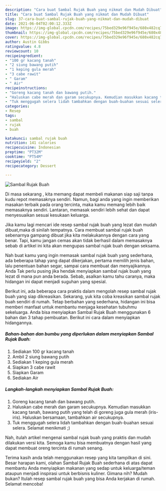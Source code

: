```yaml
---
description: "Cara buat Sambal Rujak Buah yang nikmat dan Mudah Dibuat"
title: "Cara buat Sambal Rujak Buah yang nikmat dan Mudah Dibuat"
slug: 37-cara-buat-sambal-rujak-buah-yang-nikmat-dan-mudah-dibuat
date: 2021-06-04T02:00:12.333Z
image: https://img-global.cpcdn.com/recipes/75bed329e96f945e/680x482cq70/sambal-rujak-buah-foto-resep-utama.jpg
thumbnail: https://img-global.cpcdn.com/recipes/75bed329e96f945e/680x482cq70/sambal-rujak-buah-foto-resep-utama.jpg
cover: https://img-global.cpcdn.com/recipes/75bed329e96f945e/680x482cq70/sambal-rujak-buah-foto-resep-utama.jpg
author: Austin Gibbs
ratingvalue: 4.8
reviewcount: 10
recipeingredient:
- "100 gr kacang tanah"
- "2 siung bawang putih"
- "1 keping gula merah"
- "3 cabe rawit"
- " Garam"
- " Air"
recipeinstructions:
- "Goreng kacang tanah dan bawang putih."
- "Haluskan cabe merah dan garam secukupnya. Kemudian masukkan kacang tanah, bawang putih yang telah di goreng juga gula merah (iris-iris). Haluskan bersamaan, tambahkan air secukupnya."
- "Tuk menggugah selera lidah tambahkan dengan buah-buahan sesuai selera. Selamat menikmati ;)"
categories:
- Resep
tags:
- sambal
- rujak
- buah

katakunci: sambal rujak buah 
nutrition: 141 calories
recipecuisine: Indonesian
preptime: "PT32M"
cooktime: "PT54M"
recipeyield: "2"
recipecategory: Dessert

---
```



![Sambal Rujak Buah](https://img-global.cpcdn.com/recipes/75bed329e96f945e/680x482cq70/sambal-rujak-buah-foto-resep-utama.jpg)

Di masa  sekarang , kita memang dapat membeli makanan siap saji tanpa kudu repot memasaknya sendiri. Namun, bagi anda yang ingin memberikan masakan terbaik pada orang tercinta, maka kamu memang lebih baik memasaknya sendiri. Lantaran, memasak sendiri lebih sehat dan dapat menyesuaikan sesuai kesukaan keluarga.

Jika kamu lagi mencari ide resep sambal rujak buah yang lezat dan mudah dibuat,maka di sinilah tempatnya. Cara membuat sambal rujak buah  sebenarnya gampang dibuat jika kita melakukannya dengan cara yang benar. Tapi, kamu jangan cemas akan tidak berhasil dalam memasaknya 
sebab di artikel ini kita akan mengupas sambal rujak buah dengan seksama.  



Nah buat kamu yang ingin memasak sambal rujak buah yang sederhana, ada beberapa tahap yang dapat dikerjakan, pertama memilih jenis bahan, lalu penentuan bahan segar, sampai cara membuat dan menyajikannya. Anda Tak perlu pusing jika hendak menyiapkan sambal rujak buah yang lezat di mana pun anda berada. Sebab, asalkan kamu  tahu caranya, maka hidangan ini dapat menjadi suguhan yang spesial.

Berikut ini, ada beberapa cara praktis  dalam mengolah resep sambal rujak buah yang siap dikreasikan. Sekarang, yuk kita coba kreasikan sambal rujak buah sendiri di rumah. Tetap berbahan yang sederhana, hidangan ini bisa memberi manfaat untuk membantu menjaga kesehatan tubuhmu sekeluarga. Anda bisa menyiapkan Sambal Rujak Buah menggunakan 6 bahan dan 3 tahap pembuatan. Berikut ini cara dalam menyiapkan hidangannya.

<!--inarticleads1-->

##### Bahan-bahan dan bumbu yang diperlukan dalam menyiapkan Sambal Rujak Buah:

1. Sediakan 100 gr kacang tanah
1. Ambil 2 siung bawang putih
1. Sediakan 1 keping gula merah
1. Siapkan 3 cabe rawit
1. Siapkan  Garam
1. Sediakan  Air




<!--inarticleads2-->

##### Langkah-langkah menyiapkan Sambal Rujak Buah:

1. Goreng kacang tanah dan bawang putih.
1. Haluskan cabe merah dan garam secukupnya. Kemudian masukkan kacang tanah, bawang putih yang telah di goreng juga gula merah (iris-iris). Haluskan bersamaan, tambahkan air secukupnya.
1. Tuk menggugah selera lidah tambahkan dengan buah-buahan sesuai selera. Selamat menikmati ;)




Nah, itulah artikel mengenai  sambal rujak buah  yang praktis dan mudah dilakukan versi kita. Semoga kamu bisa membuatnya dengan hasil yang dapat membuat oreng tercinta di rumah senang. 

Terima kasih anda telah menggunakan resep yang kita tampilkan di sini. Besar harapan kami, olahan  Sambal Rujak Buah sederhana di atas dapat membantu Anda menyiapkan makanan yang sedap untuk keluarga/teman ataupun menjadi inspirasi untuk berbisnis kuliner. Gimana nih? Mudah bukan? Itulah resep sambal rujak buah yang bisa Anda kerjakan di rumah. Selamat mencoba!

